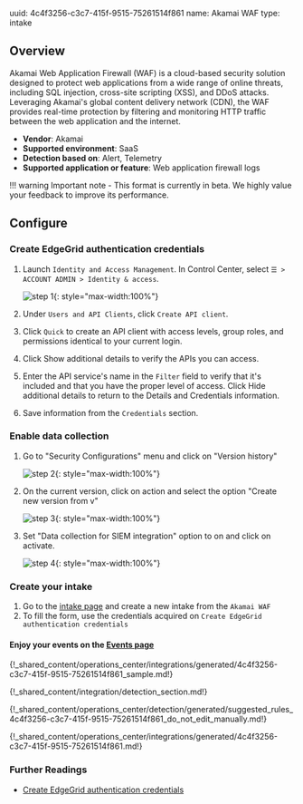 uuid: 4c4f3256-c3c7-415f-9515-75261514f861
name: Akamai WAF
type: intake

## Overview

Akamai Web Application Firewall (WAF) is a cloud-based security solution designed to protect web applications from a wide range of online threats, including SQL injection, cross-site scripting (XSS), and DDoS attacks. Leveraging Akamai's global content delivery network (CDN), the WAF provides real-time protection by filtering and monitoring HTTP traffic between the web application and the internet.
 
- **Vendor**: Akamai
- **Supported environment**: SaaS
- **Detection based on**: Alert, Telemetry
- **Supported application or feature**: Web application firewall logs

!!! warning
    Important note - This format is currently in beta. We highly value your feedback to improve its performance.

## Configure

### Create EdgeGrid authentication credentials

1. Launch `Identity and Access Management`. In Control Center, select `☰ > ACCOUNT ADMIN > Identity & access`.

    ![step 1](/assets/operation_center/integration_catalog/network_security/akamai_waf/create_creds.png){: style="max-width:100%"}

2. Under `Users and API Clients`, click `Create API client`.
3. Click `Quick` to create an API client with access levels, group roles, and permissions identical to your current login.
4. Click Show additional details to verify the APIs you can access.
5. Enter the API service's name in the `Filter` field to verify that it's included and that you have the proper level of access.
Click Hide additional details to return to the Details and Credentials information.
6. Save information from the `Credentials` section.

### Enable data collection

1. Go to "Security Configurations" menu and click on "Version history"

    ![step 2](/assets/operation_center/integration_catalog/network_security/akamai_waf/step1.png){: style="max-width:100%"}

2. On the current version, click on action and select the option "Create new version from v<x>"

    ![step 3](/assets/operation_center/integration_catalog/network_security/akamai_waf/step2.png){: style="max-width:100%"}

3. Set "Data collection for SIEM integration" option to on and click on activate.

    ![step 4](/assets/operation_center/integration_catalog/network_security/akamai_waf/step3.png){: style="max-width:100%"}

### Create your intake

1. Go to the [intake page](https://app.sekoia.io/operations/intakes) and create a new intake from the `Akamai WAF`
2. To fill the form, use the credentials acquired on  `Create EdgeGrid authentication credentials`

#### Enjoy your events on the [Events page](https://app.sekoia.io/operations/events)


{!_shared_content/operations_center/integrations/generated/4c4f3256-c3c7-415f-9515-75261514f861_sample.md!}

{!_shared_content/integration/detection_section.md!}

{!_shared_content/operations_center/detection/generated/suggested_rules_4c4f3256-c3c7-415f-9515-75261514f861_do_not_edit_manually.md!}

{!_shared_content/operations_center/integrations/generated/4c4f3256-c3c7-415f-9515-75261514f861.md!}

### Further Readings
- [Create EdgeGrid authentication credentials](https://techdocs.akamai.com/developer/docs/set-up-authentication-credentials)
